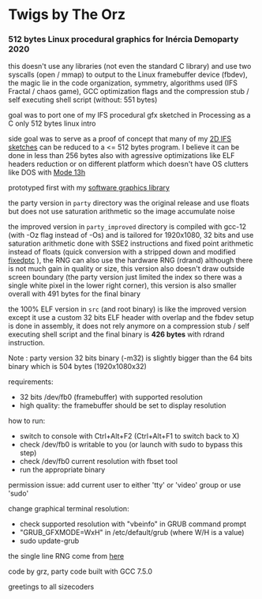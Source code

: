 
# Twigs by The Orz
### 512 bytes Linux procedural graphics for Inércia Demoparty 2020

this doesn't use any libraries (not even the standard C library) and use two syscalls (open / mmap) to output to the Linux framebuffer device (fbdev), the magic lie in the code organization, symmetry, algorithms used (IFS Fractal / chaos game), GCC optimization flags and the compression stub / self executing shell script (without: 551 bytes)

goal was to port one of my IFS procedural gfx sketched in Processing as a C only 512 bytes linux intro

side goal was to serve as a proof of concept that many of my [2D IFS sketches](https://github.com/grz0zrg/Computer-Graphics) can be reduced to a <= 512 bytes program. I believe it can be done in less than 256 bytes also with agressive optimizations like ELF headers reduction or on different platform which doesn't have OS clutters like DOS with [Mode 13h](https://en.wikipedia.org/wiki/Mode_13h)

prototyped first with my [software graphics library](https://github.com/grz0zrg/fbg)

the party version in `party` directory was the original release and use floats but does not use saturation arithmetic so the image accumulate noise

the improved version in `party_improved` directory is compiled with gcc-12 (with -Oz flag instead of -Os) and is tailored for 1920x1080, 32 bits and use saturation arithmetic done with SSE2 instructions and fixed point arithmetic instead of floats (quick conversion with a stripped down and modified [fixedptc](https://sourceforge.net/projects/fixedptc/) ), the RNG can also use the hardware RNG (rdrand) although there is not much gain in quality or size, this version also doesn't draw outside screen boundary (the party version just limited the index so there was a single white pixel in the lower right corner), this version is also smaller overall with 491 bytes for the final binary

the 100% ELF version in `src` (and root binary) is like the improved version except it use a custom 32 bits ELF header with overlap and the fbdev setup is done in assembly, it does not rely anymore on a compression stub / self executing shell script and the final binary is **426 bytes** with rdrand instruction.

Note : party version 32 bits binary (-m32) is slightly bigger than the 64 bits binary which is 504 bytes (1920x1080x32)

requirements:
* 32 bits /dev/fb0 (framebuffer) with supported resolution
* high quality: the framebuffer should be set to display resolution

how to run:
* switch to console with Ctrl+Alt+F2 (Ctrl+Alt+F1 to switch back to X)
* check /dev/fb0 is writable to you (or launch with sudo to bypass this step)
* check /dev/fb0 current resolution with fbset tool
* run the appropriate binary

permission issue: add current user to either 'tty' or 'video' group or use 'sudo'

change graphical terminal resolution:
* check supported resolution with "vbeinfo" in GRUB command prompt
* "GRUB_GFXMODE=WxH" in /etc/default/grub (where W/H is a value)
* sudo update-grub

the single line RNG come from [here](https://blog.demofox.org/2013/07/07/a-super-tiny-random-number-generator/)

code by grz, party code built with GCC 7.5.0

greetings to all sizecoders